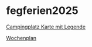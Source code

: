 # fegferien2025

[Campingplatz Karte mit Legende](Campingplatz%20Karte%20mit%20Legende.pdf)

[Wochenplan](Wochenplan.pdf)
